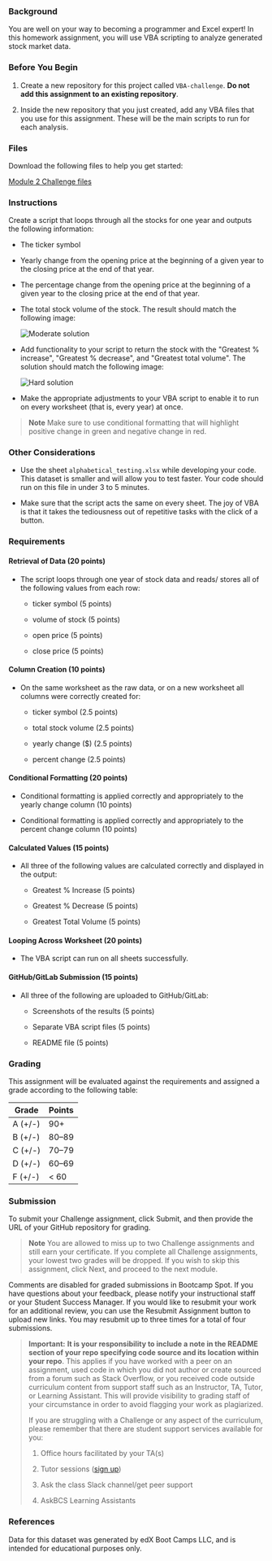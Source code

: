 
<div id="bootcamp"><img style="display: none;" src="https://static.bc-edx.com/data/dl-1-2/m2/lms/img/banner.jpg" alt="lesson banner" />

### Background

You are well on your way to becoming a programmer and Excel expert! In this homework assignment, you will use VBA scripting to analyze generated stock market data.

### Before You Begin

1. Create a new repository for this project called `VBA-challenge`. **Do not add this assignment to an existing repository**.

2. Inside the new repository that you just created, add any VBA files that you use for this assignment. These will be the main scripts to run for each analysis.

### Files

Download the following files to help you get started:

[Module 2 Challenge files](https://static.bc-edx.com/data/dl-1-2/m2/lms/starter/Starter_Code.zip)

### Instructions

Create a script that loops through all the stocks for one year and outputs the following information:

* The ticker symbol

* Yearly change from the opening price at the beginning of a given year to the closing price at the end of that year.

* The percentage change from the opening price at the beginning of a given year to the closing price at the end of that year.

* The total stock volume of the stock. The result should match the following image:

  ![Moderate solution](https://static.bc-edx.com/data/dl-1-2/m2/lms/img/moderate_solution.jpg)

* Add functionality to your script to return the stock with the "Greatest % increase", "Greatest % decrease", and "Greatest total volume". The solution should match the following image:

  ![Hard solution](https://static.bc-edx.com/data/dl-1-2/m2/lms/img/hard_solution.jpg)

* Make the appropriate adjustments to your VBA script to enable it to run on every worksheet (that is, every year) at once.

> **Note** Make sure to use conditional formatting that will highlight positive change in green and negative change in red.

### Other Considerations

* Use the sheet `alphabetical_testing.xlsx` while developing your code. This dataset is smaller and will allow you to test faster. Your code should run on this file in under 3 to 5 minutes.

* Make sure that the script acts the same on every sheet. The joy of VBA is that it takes the tediousness out of repetitive tasks with the click of a button.

### Requirements

#### Retrieval of Data (20 points)

* The script loops through one year of stock data and reads/ stores all of the following values from each row:

  * ticker symbol (5 points)

  * volume of stock (5 points)

  * open price (5 points)

  * close price (5 points)

#### Column Creation (10 points)

* On the same worksheet as the raw data, or on a new worksheet all columns were correctly created for:

  * ticker symbol (2.5 points)

  * total stock volume (2.5 points)

  * yearly change ($) (2.5 points)

  * percent change (2.5 points)

#### Conditional Formatting (20 points)

* Conditional formatting is applied correctly and appropriately to the yearly change column (10 points)

* Conditional formatting is applied correctly and appropriately to the percent change column (10 points)

#### Calculated Values (15 points)

* All three of the following values are calculated correctly and displayed in the output:

  * Greatest % Increase (5 points)

  * Greatest % Decrease (5 points)

  * Greatest Total Volume (5 points)

#### Looping Across Worksheet (20 points)

* The VBA script can run on all sheets successfully.

#### GitHub/GitLab Submission (15 points)

* All three of the following are uploaded to GitHub/GitLab:

  * Screenshots of the results (5 points)

  * Separate VBA script files (5 points)

  * README file (5 points)

### Grading

This assignment will be evaluated against the requirements and assigned a grade according to the following table:

| Grade | Points |
| --- | --- |
| A (+/-) | 90+ |
| B (+/-) | 80&ndash;89 |
| C (+/-) | 70&ndash;79 |
| D (+/-) | 60&ndash;69 |
| F (+/-) | < 60 |

### Submission

To submit your Challenge assignment, click Submit, and then provide the URL of your GitHub repository for grading.

> **Note** You are allowed to miss up to two Challenge assignments and still earn your certificate. If you complete all Challenge assignments, your lowest two grades will be dropped. If you wish to skip this assignment, click Next, and proceed to the next module.

Comments are disabled for graded submissions in Bootcamp Spot. If you have questions about your feedback, please notify your instructional staff or your Student Success Manager. If you would like to resubmit your work for an additional review, you can use the Resubmit Assignment button to upload new links. You may resubmit up to three times for a total of four submissions.

> **Important:** **It is your responsibility to include a note in the README section of your repo specifying code source and its location within your repo**. This applies if you have worked with a peer on an assignment, used code in which you did not author or create sourced from a forum such as Stack Overflow, or you received code outside curriculum content from support staff such as an Instructor, TA, Tutor, or Learning Assistant. This will provide visibility to grading staff of your circumstance in order to avoid flagging your work as plagiarized.
>
> If you are struggling with a Challenge or any aspect of the curriculum, please remember that there are student support services available for you:
>
> 1. Office hours facilitated by your TA(s)
>
> 2. Tutor sessions ([sign up](https://tinyurl.com/BootCampTutorTeam))
>
> 3. Ask the class Slack channel/get peer support
>
> 4. AskBCS Learning Assistants
### References

Data for this dataset was generated by edX Boot Camps LLC, and is intended for educational purposes only.
